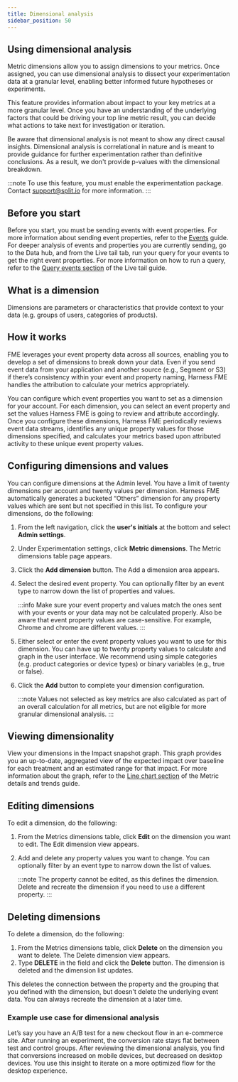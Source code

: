 ```yaml
---
title: Dimensional analysis
sidebar_position: 50
---
```


## Using dimensional analysis

Metric dimensions allow you to assign dimensions to your metrics. Once assigned, you can use dimensional analysis to dissect your experimentation data at a granular level, enabling better informed future hypotheses or experiments.

This feature provides information about impact to your key metrics at a more granular level. Once you have an understanding of the underlying factors that could be driving your top line metric result, you can decide what actions to take next for investigation or iteration.

Be aware that dimensional analysis is not meant to show any direct causal insights. Dimensional analysis is correlational in nature and is meant to provide guidance for further experimentation rather than definitive conclusions. As a result, we don't provide p-values with the dimensional breakdown.

:::note 
To use this feature, you must enable the experimentation package. Contact [support@split.io](mailto:support@split.io) for more information.
:::

## Before you start

Before you start, you must be sending events with event properties. For more information about sending event properties, refer to the [Events](https://help.split.io/hc/en-us/articles/360020585772-Events) guide. For deeper analysis of events and properties you are currently sending, go to the Data hub, and from the Live tail tab, run your query for your events to get the right event properties. For more information on how to run a query, refer to the [Query events section](https://help.split.io/hc/en-us/articles/360044867032-Live-tail#query-events) of the Live tail guide.

## What is a dimension

Dimensions are parameters or characteristics that provide context to your data (e.g. groups of users, categories of products).

## How it works

FME leverages your event property data across all sources, enabling you to develop a set of dimensions to break down your data. Even if you send event data from your application and another source (e.g., Segment or S3) if there’s consistency within your event and property naming, Harness FME handles the attribution to calculate your metrics appropriately.

You can configure which event properties you want to set as a dimension for your account. For each dimension, you can select an event property and set the values Harness FME is going to review and attribute accordingly. Once you configure these dimensions, Harness FME periodically reviews event data streams, identifies any unique property values for those dimensions specified, and calculates your metrics based upon attributed activity to these unique event property values.

## Configuring dimensions and values

You can configure dimensions at the Admin level. You have a limit of twenty dimensions per account and twenty values per dimension. Harness FME automatically generates a bucketed “Others” dimension for any property values which are sent but not specified in this list. To configure your dimensions, do the following:

1. From the left navigation, click the **user's initials** at the bottom and select **Admin settings**.
2. Under Experimentation settings, click **Metric dimensions**. The Metric dimensions table page appears.
3. Click the **Add dimension** button. The Add a dimension area appears.
4. Select the desired event property. You can optionally filter by an event type to narrow down the list of properties and values.

    :::info
    Make sure your event property and values match the ones sent with your events or your data may not be calculated properly. Also be aware that event property values are case-sensitive. For example, Chrome and chrome are different values.
    :::

5. Either select or enter the event property values you want to use for this dimension. You can have up to twenty property values to calculate and graph in the user interface. We recommend using simple categories (e.g. product categories or device types) or binary variables (e.g., true or false).
6. Click the **Add** button to complete your dimension configuration.

    :::note 
    Values not selected as key metrics are also calculated as part of an overall calculation for all metrics, but are not eligible for more granular dimensional analysis.
    :::

## Viewing dimensionality

View your dimensions in the Impact snapshot graph. This graph provides you an up-to-date, aggregated view of the expected impact over baseline for each treatment and an estimated range for that impact. For more information about the graph, refer to the [Line chart section](https://help.split.io/hc/en-us/articles/360025376251-Metric-details-and-trends#line-charts) of the Metric details and trends guide.

## Editing dimensions

To edit a dimension, do the following:

1. From the Metrics dimensions table, click **Edit** on the dimension you want to edit. The Edit dimension view appears.
2. Add and delete any property values you want to change. You can optionally filter by an event type to narrow down the list of values.

    :::note 
    The property cannot be edited, as this defines the dimension. Delete and recreate the dimension if you need to use a different property.
    :::

## Deleting dimensions

To delete a dimension, do the following:

1. From the Metrics dimensions table, click **Delete** on the dimension you want to delete. The Delete dimension view appears.
2. Type **DELETE** in the field and click the **Delete** button. The dimension is deleted and the dimension list updates.

This deletes the connection between the property and the grouping that you defined with the dimension, but doesn't delete the underlying event data. You can always recreate the dimension at a later time.

### Example use case for dimensional analysis

Let’s say you have an A/B test for a new checkout flow in an e-commerce site. After running an experiment, the conversion rate stays flat between test and control groups. After reviewing the dimensional analysis, you find that conversions increased on mobile devices, but decreased on desktop devices. You use this insight to iterate on a more optimized flow for the desktop experience.
